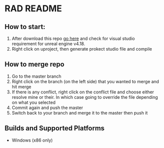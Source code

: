 # RAD README
 ## How to start:
 1. After download this repo [go here](https://docs.unrealengine.com/latest/INT/Programming/Development/VisualStudioSetup/) and check for visual studio requirement for unreal engine v4.18. 
 2. Right click on uproject, then generate prokect studio file and compile

 ## How to merge repo

 1. Go to the master branch
 2. Right click on the branch (on the left side) that you wanted to merge and hit merge
 3. If there is any conflict, right click on the conflict file and choose either resolve mine or their. In which case going to override the file depending on what you selected
 4. Commit again and push the master
 5. Switch back to your branch and merge it to the master then push it

 ## Builds and Supported Platforms
 * Windows (x86 only)
 